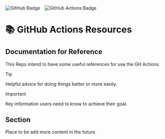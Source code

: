 <p>
  <img src="https://img.shields.io/badge/GitHub-100000?style=for-the-badge&logo=github&logoColor=white" alt="GitHub Badge" style="vertical-align: middle; margin-right: 10px;"/>
  <img src="https://github.com/moacir-rodrigues-petry/gh-actions/actions/workflows/github-actions-demo.yml/badge.svg" alt="GitHub Actions Badge" style="vertical-align: middle;"/>
</p>

# 📚 GitHub Actions Resources

## Documentation for Reference

This Repo intend to have some useful references for use the GH Actions.

> [!TIP]
> Helpful advice for doing things better or more easily.

> [!IMPORTANT]
> Key information users need to know to achieve their goal.

## Section

Place to be add more content in the future.
